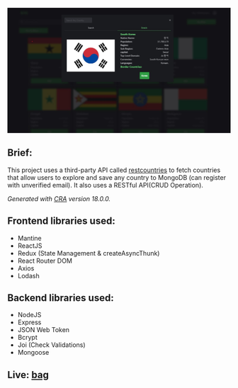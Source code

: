 ![RESTful API](./preview.jpg)

## Brief:

This project uses a third-party API called [restcountries](https://restcountries.com) to fetch countries that allow users to explore and save any country to MongoDB (can register with unverified email). It also uses a RESTful API(CRUD Operation).

_Generated with [CRA](https://create-react-app.dev/) version 18.0.0._

## Frontend libraries used:

- Mantine
- ReactJS
- Redux (State Management & createAsyncThunk)
- React Router DOM
- Axios
- Lodash

## Backend libraries used:

- NodeJS
- Express
- JSON Web Token
- Bcrypt
- Joi (Check Validations)
- Mongoose

## Live: [bag](https://bag-2022.herokuapp.com)
